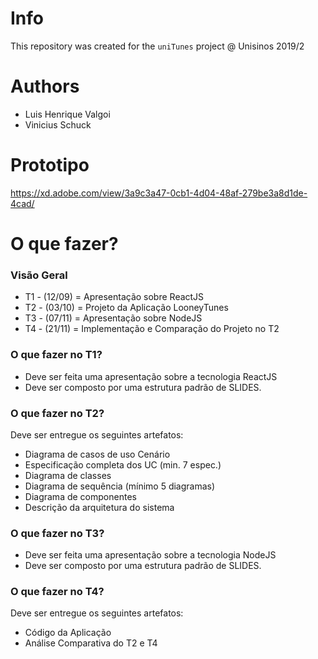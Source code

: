 # Info 
This repository was created for the `uniTunes` project @ Unisinos 2019/2

# Authors
- Luis Henrique Valgoi
- Vinicius Schuck

# Prototipo
https://xd.adobe.com/view/3a9c3a47-0cb1-4d04-48af-279be3a8d1de-4cad/

# O que fazer?
### Visão Geral
- T1 - (12/09) = Apresentação sobre ReactJS
- T2 - (03/10) = Projeto da Aplicação LooneyTunes
- T3 - (07/11) = Apresentação sobre NodeJS
- T4 - (21/11) = Implementação e Comparação do Projeto no T2

### O que fazer no T1?
- Deve ser feita uma apresentação sobre a tecnologia ReactJS
- Deve ser composto por uma estrutura padrão de SLIDES.

### O que fazer no T2?
Deve ser entregue os seguintes artefatos:

- Diagrama de casos de uso Cenário
- Especificação completa dos UC (min. 7 espec.)
- Diagrama de classes 
- Diagrama de sequência (mínimo 5 diagramas)
- Diagrama de componentes
- Descrição da arquitetura do sistema

### O que fazer no T3?
- Deve ser feita uma apresentação sobre a tecnologia NodeJS
- Deve ser composto por uma estrutura padrão de SLIDES.

### O que fazer no T4?
Deve ser entregue os seguintes artefatos:
- Código da Aplicação
- Análise Comparativa do T2 e T4
